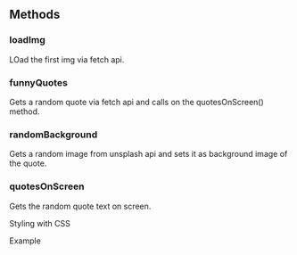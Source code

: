 <my-own>

## Methods

### loadImg 
LOad the first img via fetch api.

### funnyQuotes 
Gets a random quote via fetch api and calls on the quotesOnScreen() method.

### randomBackground 
Gets a random image from unsplash api and sets it as background image of the quote.

### quotesOnScreen
Gets the random quote text on screen.

Styling with CSS


Example
<my-own></my-own>